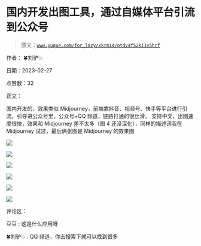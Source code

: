 # 国内开发出图工具，通过自媒体平台引流到公众号

> 原文：[`www.yuque.com/for_lazy/xkrm14/ptdv4f52ki1v5hrf`](https://www.yuque.com/for_lazy/xkrm14/ptdv4f52ki1v5hrf)

作者： 🍀刘驴💥 

日期：2023-02-27 

点赞数：32 

正文： 

国内开发的，效果类似 Midjourney，前端靠抖音、视频号、快手等平台进行引流，引导进公众号里，公众号+QQ 频道，链路打通的很丝滑。 支持中文，出图速度很快，效果和 Midjourney 差不太多（图 4 还没深化），同样的描述词我在 Midjourney 试过，最后俩张图是 Midjourney 的效果图 

![](img/0160c5ae3a7b3aca24d1387d3552c1e2.png) 

![](img/2f7ca43d40933285832327fb77eedcf9.png)  

![](img/94ef27c0ad8527278f05d037f7168396.png)  

![](img/f1e5e9398ccbd13a6d910cf0b5d06478.png)  

![](img/6ae95ebe32a8fc64b53e91aaf6c571c9.png)  

![](img/33a5976e321fd28e48768107318b00b2.png)  

评论区： 

豆豆 : 这是什么应用呀 

🍀刘驴💥 : QQ 频道，你去搜索下就可以找到很多 

